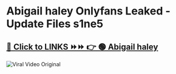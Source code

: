 
 # Abigail haley Onlyfans Leaked - Update Files s1ne5

## <h2><a href="https://clipsfans.com/Abigail_haley&ref=git">🔗 Click to LINKS ⏩⏩ 👉 🟢 Abigail haley </a></h2>

<a href="https://clipsfans.com/Abigail_haley&ref=git" rel="nofollow" data-target="animated-image.originalLink"><img src="https://i.ibb.co.com/xMMVF88/686577567.gif" alt="Viral Video Original" style="max-width: 100%; display: inline-block;" data-target="animated-image.originalImage"></a>

